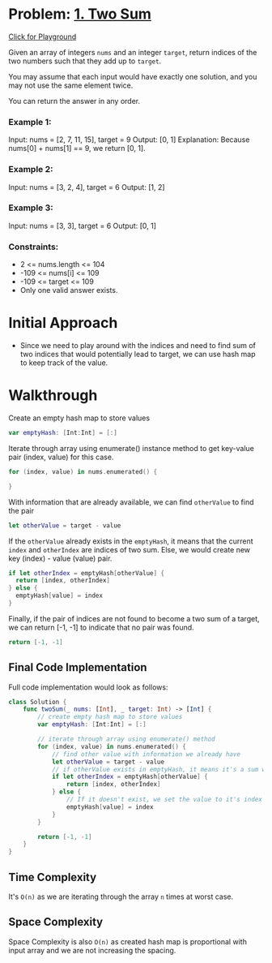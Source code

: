 # Problem: [1. Two Sum](https://leetcode.com/problems/two-sum/)
[Click for Playground](https://github.com/derekhskim/neetcode-roadmap-in-swift/blob/main/Two%20Sum/Two%20Sum.playground/Contents.swift)

Given an array of integers `nums` and an integer `target`, return indices of the two numbers such that they add up to `target`.

You may assume that each input would have exactly one solution, and you may not use the same element twice.

You can return the answer in any order.

### Example 1:
Input: nums = [2, 7, 11, 15], target = 9
Output: [0, 1]
Explanation: Because nums[0] + nums[1] == 9, we return [0, 1].

### Example 2: 
Input: nums = [3, 2, 4], target = 6
Output: [1, 2]

### Example 3:
Input: nums = [3, 3], target = 6
Output: [0, 1]

### Constraints:
- 2 <= nums.length <= 104
- -109 <= nums[i] <= 109
- -109 <= target <= 109
- Only one valid answer exists.

# Initial Approach
- Since we need to play around with the indices and need to find sum of two indices that would potentially lead to target, we can use hash map to keep track of the value.

# Walkthrough
Create an empty hash map to store values

```Swift
var emptyHash: [Int:Int] = [:]
```

Iterate through array using enumerate() instance method to get key-value pair (index, value) for this case.

```Swift
for (index, value) in nums.enumerated() {

}
```

With information that are already available, we can find `otherValue` to find the pair

```Swift
let otherValue = target - value
```

If the `otherValue` already exists in the `emptyHash`, it means that the current `index` and `otherIndex` are indices of two sum. 
Else, we would create new key (index) - value (value) pair.

```Swift
if let otherIndex = emptyHash[otherValue] {
  return [index, otherIndex]
} else {
  emptyHash[value] = index
}
```

Finally, if the pair of indices are not found to become a two sum of a target, we can return [-1, -1] to indicate that no pair was found. 

```Swift
return [-1, -1]
```

## Final Code Implementation

Full code implementation would look as follows: 

```Swift
class Solution {
    func twoSum(_ nums: [Int], _ target: Int) -> [Int] {
        // create empty hash map to store values
        var emptyHash: [Int:Int] = [:]

        // iterate through array using enumerate() method
        for (index, value) in nums.enumerated() {
            // find other value with information we already have
            let otherValue = target - value
            // if otherValue exists in emptyHash, it means it's a sum with the value, therefore return index and otherIndex
            if let otherIndex = emptyHash[otherValue] {
                return [index, otherIndex]
            } else {
                // If it doesn't exist, we set the value to it's index
                emptyHash[value] = index
            }
        }

        return [-1, -1]
    }
}
```

## Time Complexity
It's `O(n)` as we are iterating through the array `n` times at worst case. 

## Space Complexity
Space Complexity is also `O(n)` as created hash map is proportional with input array and we are not increasing the spacing. 

